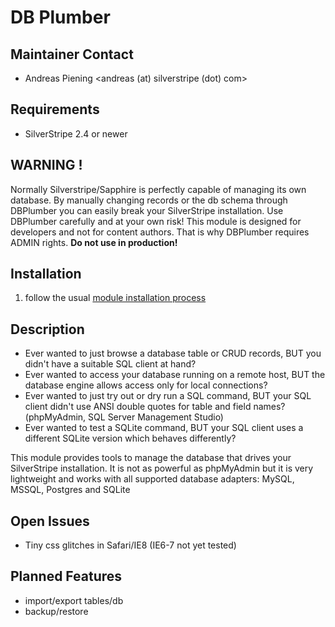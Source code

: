 # DB Plumber

## Maintainer Contact
 * Andreas Piening <andreas (at) silverstripe (dot) com>

## Requirements
 * SilverStripe 2.4 or newer


## WARNING !

Normally Silverstripe/Sapphire is perfectly capable of managing its own database. By manually changing records or the db schema through DBPlumber you can easily break your SilverStripe installation. Use DBPlumber carefully and at your own risk!
This module is designed for developers and not for content authors. That is why DBPlumber requires ADMIN rights.
**Do not use in production!**

## Installation
 1. follow the usual [module installation process](http://doc.silverstripe.org/modules#installation)

## Description

 * Ever wanted to just browse a database table or CRUD records, BUT you didn't have a suitable SQL client at hand?
 * Ever wanted to access your database running on a remote host, BUT the database engine allows access only for local connections?
 * Ever wanted to just try out or dry run a SQL command, BUT your SQL client didn't use ANSI double quotes for table and field names? (phpMyAdmin, SQL Server Management Studio)
 * Ever wanted to test a SQLite command, BUT your SQL client uses a different SQLite version which behaves differently?

This module provides tools to manage the database that drives your SilverStripe installation.
It is not as powerful as phpMyAdmin but it is very lightweight and works with all supported database adapters: MySQL, MSSQL, Postgres and SQLite

## Open Issues

 * Tiny css glitches in Safari/IE8 (IE6-7 not yet tested)

## Planned Features

 * import/export tables/db
 * backup/restore

